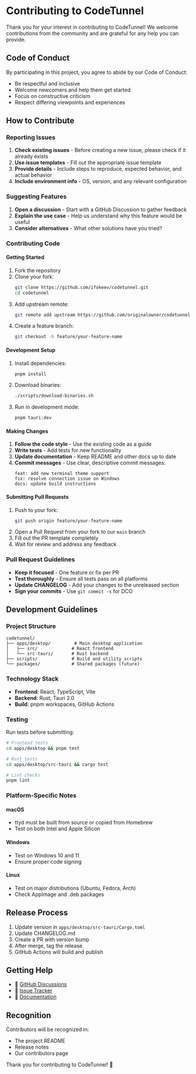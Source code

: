# Contributing to CodeTunnel

Thank you for your interest in contributing to CodeTunnel! We welcome contributions from the community and are grateful for any help you can provide.

## Code of Conduct

By participating in this project, you agree to abide by our Code of Conduct:
- Be respectful and inclusive
- Welcome newcomers and help them get started
- Focus on constructive criticism
- Respect differing viewpoints and experiences

## How to Contribute

### Reporting Issues

1. **Check existing issues** - Before creating a new issue, please check if it already exists
2. **Use issue templates** - Fill out the appropriate issue template
3. **Provide details** - Include steps to reproduce, expected behavior, and actual behavior
4. **Include environment info** - OS, version, and any relevant configuration

### Suggesting Features

1. **Open a discussion** - Start with a GitHub Discussion to gather feedback
2. **Explain the use case** - Help us understand why this feature would be useful
3. **Consider alternatives** - What other solutions have you tried?

### Contributing Code

#### Getting Started

1. Fork the repository
2. Clone your fork:
   ```bash
   git clone https://github.com/ifokeev/codetunnel.git
   cd codetunnel
   ```
3. Add upstream remote:
   ```bash
   git remote add upstream https://github.com/originalowner/codetunnel.git
   ```
4. Create a feature branch:
   ```bash
   git checkout -b feature/your-feature-name
   ```

#### Development Setup

1. Install dependencies:
   ```bash
   pnpm install
   ```
2. Download binaries:
   ```bash
   ./scripts/download-binaries.sh
   ```
3. Run in development mode:
   ```bash
   pnpm tauri:dev
   ```

#### Making Changes

1. **Follow the code style** - Use the existing code as a guide
2. **Write tests** - Add tests for new functionality
3. **Update documentation** - Keep README and other docs up to date
4. **Commit messages** - Use clear, descriptive commit messages:
   ```
   feat: add new terminal theme support
   fix: resolve connection issue on Windows
   docs: update build instructions
   ```

#### Submitting Pull Requests

1. Push to your fork:
   ```bash
   git push origin feature/your-feature-name
   ```
2. Open a Pull Request from your fork to our `main` branch
3. Fill out the PR template completely
4. Wait for review and address any feedback

### Pull Request Guidelines

- **Keep it focused** - One feature or fix per PR
- **Test thoroughly** - Ensure all tests pass on all platforms
- **Update CHANGELOG** - Add your changes to the unreleased section
- **Sign your commits** - Use `git commit -s` for DCO

## Development Guidelines

### Project Structure

```
codetunnel/
├── apps/desktop/         # Main desktop application
│   ├── src/             # React frontend
│   └── src-tauri/       # Rust backend
├── scripts/             # Build and utility scripts
└── packages/            # Shared packages (future)
```

### Technology Stack

- **Frontend**: React, TypeScript, Vite
- **Backend**: Rust, Tauri 2.0
- **Build**: pnpm workspaces, GitHub Actions

### Testing

Run tests before submitting:
```bash
# Frontend tests
cd apps/desktop && pnpm test

# Rust tests
cd apps/desktop/src-tauri && cargo test

# Lint checks
pnpm lint
```

### Platform-Specific Notes

#### macOS
- ttyd must be built from source or copied from Homebrew
- Test on both Intel and Apple Silicon

#### Windows
- Test on Windows 10 and 11
- Ensure proper code signing

#### Linux
- Test on major distributions (Ubuntu, Fedora, Arch)
- Check AppImage and .deb packages

## Release Process

1. Update version in `apps/desktop/src-tauri/Cargo.toml`
2. Update CHANGELOG.md
3. Create a PR with version bump
4. After merge, tag the release
5. GitHub Actions will build and publish

## Getting Help

- 💬 [GitHub Discussions](https://github.com/ifokeev/codetunnel/discussions)
- 🐛 [Issue Tracker](https://github.com/ifokeev/codetunnel/issues)
- 📖 [Documentation](https://github.com/ifokeev/codetunnel/wiki)

## Recognition

Contributors will be recognized in:
- The project README
- Release notes
- Our contributors page

Thank you for contributing to CodeTunnel! 🚀